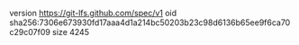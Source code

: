 version https://git-lfs.github.com/spec/v1
oid sha256:7306e673930fd17aaa4d1a214bc50203b23c98d6136b65ee9f6ca70c29c07f09
size 4245
